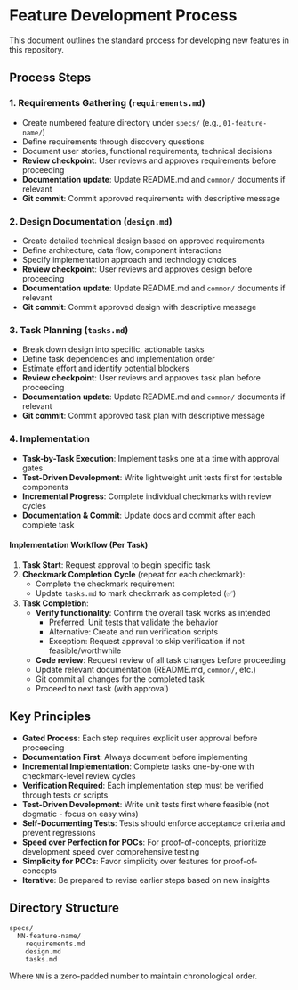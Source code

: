 # Feature Development Process

This document outlines the standard process for developing new features in this repository.

## Process Steps

### 1. Requirements Gathering (`requirements.md`)
- Create numbered feature directory under `specs/` (e.g., `01-feature-name/`)
- Define requirements through discovery questions
- Document user stories, functional requirements, technical decisions
- **Review checkpoint**: User reviews and approves requirements before proceeding
- **Documentation update**: Update README.md and `common/` documents if relevant
- **Git commit**: Commit approved requirements with descriptive message

### 2. Design Documentation (`design.md`)
- Create detailed technical design based on approved requirements
- Define architecture, data flow, component interactions
- Specify implementation approach and technology choices
- **Review checkpoint**: User reviews and approves design before proceeding
- **Documentation update**: Update README.md and `common/` documents if relevant
- **Git commit**: Commit approved design with descriptive message

### 3. Task Planning (`tasks.md`)
- Break down design into specific, actionable tasks
- Define task dependencies and implementation order
- Estimate effort and identify potential blockers
- **Review checkpoint**: User reviews and approves task plan before proceeding
- **Documentation update**: Update README.md and `common/` documents if relevant
- **Git commit**: Commit approved task plan with descriptive message

### 4. Implementation
- **Task-by-Task Execution**: Implement tasks one at a time with approval gates
- **Test-Driven Development**: Write lightweight unit tests first for testable components
- **Incremental Progress**: Complete individual checkmarks with review cycles
- **Documentation & Commit**: Update docs and commit after each complete task

#### Implementation Workflow (Per Task)
1. **Task Start**: Request approval to begin specific task
2. **Checkmark Completion Cycle** (repeat for each checkmark):
   - Complete the checkmark requirement
   - Update `tasks.md` to mark checkmark as completed (✅)
3. **Task Completion**:
   - **Verify functionality**: Confirm the overall task works as intended
     - Preferred: Unit tests that validate the behavior
     - Alternative: Create and run verification scripts
     - Exception: Request approval to skip verification if not feasible/worthwhile
   - **Code review**: Request review of all task changes before proceeding
   - Update relevant documentation (README.md, `common/`, etc.)
   - Git commit all changes for the completed task
   - Proceed to next task (with approval)

## Key Principles
- **Gated Process**: Each step requires explicit user approval before proceeding
- **Documentation First**: Always document before implementing
- **Incremental Implementation**: Complete tasks one-by-one with checkmark-level review cycles
- **Verification Required**: Each implementation step must be verified through tests or scripts
- **Test-Driven Development**: Write unit tests first where feasible (not dogmatic - focus on easy wins)
- **Self-Documenting Tests**: Tests should enforce acceptance criteria and prevent regressions
- **Speed over Perfection for POCs**: For proof-of-concepts, prioritize development speed over comprehensive testing
- **Simplicity for POCs**: Favor simplicity over features for proof-of-concepts
- **Iterative**: Be prepared to revise earlier steps based on new insights

## Directory Structure
```
specs/
  NN-feature-name/
    requirements.md
    design.md
    tasks.md
```

Where `NN` is a zero-padded number to maintain chronological order.
